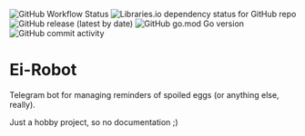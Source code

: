 ![GitHub Workflow Status](https://img.shields.io/github/workflow/status/stnokott/ei-robot/Build%20&%20Publish)
![Libraries.io dependency status for GitHub repo](https://img.shields.io/librariesio/github/stnokott/ei-robot)
![GitHub release (latest by date)](https://img.shields.io/github/v/release/stnokott/ei-robot)
![GitHub go.mod Go version](https://img.shields.io/github/go-mod/go-version/stnokott/ei-robot)
![GitHub commit activity](https://img.shields.io/github/commit-activity/m/stnokott/ei-robot)

# Ei-Robot
Telegram bot for managing reminders of spoiled eggs (or anything else, really).

Just a hobby project, so no documentation ;)
